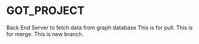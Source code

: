 # GOT_PROJECT
Back End Server to fetch data from graph database
This is for pull.
This is for merge.
This is new branch.
